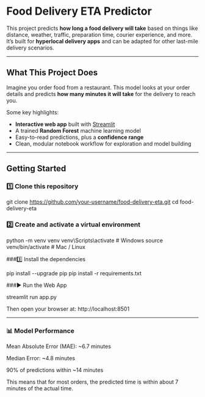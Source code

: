 # Food Delivery ETA Predictor

This project predicts **how long a food delivery will take** based on things like distance, weather, traffic, preparation time, courier experience, and more.  
It’s built for **hyperlocal delivery apps** and can be adapted for other last-mile delivery scenarios.

---

## What This Project Does
Imagine you order food from a restaurant. This model looks at your order details and predicts **how many minutes it will take** for the delivery to reach you.  

Some key highlights:
- **Interactive web app** built with [Streamlit](https://streamlit.io)  
- A trained **Random Forest** machine learning model  
- Easy-to-read predictions, plus a **confidence range**  
- Clean, modular notebook workflow for exploration and model building

---

## Getting Started

### 1️⃣ Clone this repository

git clone https://github.com/your-username/food-delivery-eta.git
cd food-delivery-eta

### 2️⃣ Create and activate a virtual environment

python -m venv venv
venv\Scripts\activate   # Windows
source venv/bin/activate # Mac / Linux

###3️⃣ Install the dependencies

pip install --upgrade pip
pip install -r requirements.txt

###▶️ Run the Web App

streamlit run app.py

Then open your browser at:
http://localhost:8501

---

### 📊 Model Performance

Mean Absolute Error (MAE): ~6.7 minutes

Median Error: ~4.8 minutes

90% of predictions within ~14 minutes

This means that for most orders, the predicted time is within about 7 minutes of the actual time.


